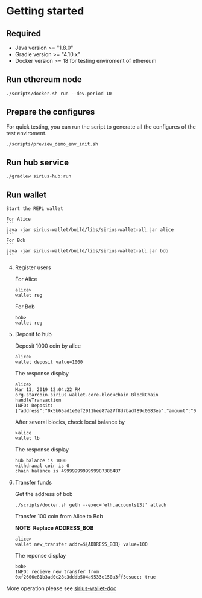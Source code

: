 # Getting started

## Required
+ Java version >= "1.8.0"
+ Gradle version >= "4.10.x"
+ Docker version >= 18 for testing enviroment of ethereum

## Run ethereum node
```
./scripts/docker.sh run --dev.period 10
```

## Prepare the configures
For quick testing, you can run the script to generate all the configures of the test enviroment.
```
./scripts/preview_demo_env_init.sh
```
	
## Run hub service
```
./gradlew sirius-hub:run
```

## Run wallet
	Start the REPL wallet

	For Alice
    ```
    java -jar sirius-wallet/build/libs/sirius-wallet-all.jar alice
    ```
	For Bob
    ```
    java -jar sirius-wallet/build/libs/sirius-wallet-all.jar bob
    ```
4. Register users

	For Alice
    ```
	alice>
	wallet reg
    ```
	
	For Bob
    ```
	bob>
	wallet reg
    ```
5. Deposit to hub

    Deposit 1000 coin by alice
	```
	alice>
	wallet deposit value=1000
	```
	The response display
	```
	alice>
	Mar 13, 2019 12:04:22 PM org.starcoin.sirius.wallet.core.blockchain.BlockChain handleTransaction
	INFO: Deposit:{"address":"0x5b65ad1e0ef2911bee87a27f8d7badf89c0683ea","amount":"0x03e8"}
	```
	After several blocks, check local balance by
	```
	>alice
	wallet lb
	```
	The response display
	```	
	hub balance is 1000
	withdrawal coin is 0
	chain balance is 4999999999999987386487
	```
6. Transfer funds

	Get the address of bob
	```
	./scripts/docker.sh geth --exec='eth.accounts[3]' attach
	```
	Transfer 100 coin from Alice to Bob
	
	**NOTE: Replace ADDRESS_BOB**
    ```
	alice>
	wallet new_transfer addr=${ADDRESS_BOB} value=100
	```
	The reponse display
	```
	bob>
	INFO: recieve new transfer from 0xf2606e81b3ad0c28c3dddb504a9533e150a3ff3csucc: true
	```
	
More operation please see [sirius-wallet-doc](../sirius-wallet/README.md)

